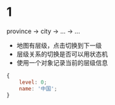 # 1
province -> city -> ... -> ...
+ 地图有层级，点击切换到下一级
+ 层级关系的切换是否可以用状态机
+ 使用一个对象记录当前的层级信息
```js
{
    level: 0;
    name: '中国';
}
```